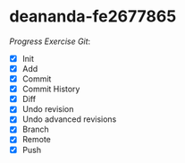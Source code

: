 # deananda-fe2677865
_Progress Exercise Git_: 
- [X] Init 
- [X] Add 
- [X] Commit 
- [X] Commit History 
- [X] Diff 
- [X] Undo revision 
- [X] Undo advanced revisions 
- [X] Branch 
- [X] Remote 
- [X] Push
